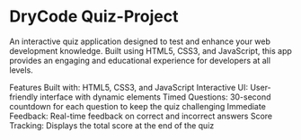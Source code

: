 # DryCode Quiz-Project
An interactive quiz application designed to test and enhance your web development knowledge. Built using HTML5, CSS3, and JavaScript, this app provides an engaging and educational experience for developers at all levels.

Features
Built with: HTML5, CSS3, and JavaScript
Interactive UI: User-friendly interface with dynamic elements
Timed Questions: 30-second countdown for each question to keep the quiz challenging
Immediate Feedback: Real-time feedback on correct and incorrect answers
Score Tracking: Displays the total score at the end of the quiz
